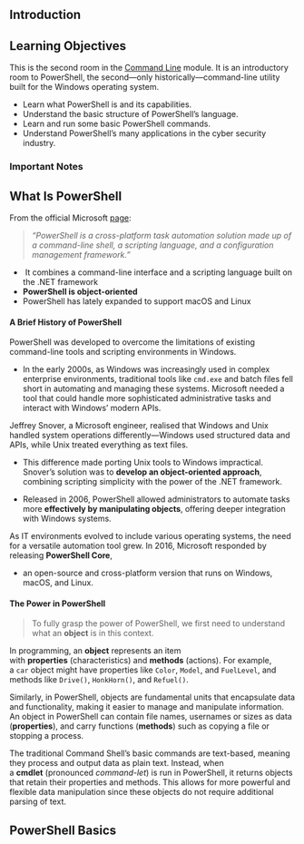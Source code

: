 
## Introduction

## Learning Objectives

This is the second room in the [Command Line](https://tryhackme.com/module/command-line) module. It is an introductory room to PowerShell, the second—only historically—command-line utility built for the Windows operating system.

- Learn what PowerShell is and its capabilities.
- Understand the basic structure of PowerShell’s language.
- Learn and run some basic PowerShell commands.
- Understand PowerShell’s many applications in the cyber security industry.

### Important Notes




## What Is PowerShell

From the official Microsoft [page](https://learn.microsoft.com/en-us/powershell/scripting/overview?view=powershell-7.4): 
>_“PowerShell is a cross-platform task automation solution made up of a command-line shell, a scripting language, and a configuration management framework.”_

-  It combines a command-line interface and a scripting language built on the .NET framework
- **PowerShell is object-oriented**
- PowerShell has lately expanded to support macOS and Linux


#### A Brief History of PowerShell

PowerShell was developed to overcome the limitations of existing command-line tools and scripting environments in Windows.

- In the early 2000s, as Windows was increasingly used in complex enterprise environments, traditional tools like `cmd.exe` and batch files fell short in automating and managing these systems. Microsoft needed a tool that could handle more sophisticated administrative tasks and interact with Windows’ modern APIs.

Jeffrey Snover, a Microsoft engineer, realised that Windows and Unix handled system operations differently—Windows used structured data and APIs, while Unix treated everything as text files. 

- This difference made porting Unix tools to Windows impractical. Snover’s solution was to **develop an object-oriented approach**, combining scripting simplicity with the power of the .NET framework. 

- Released in 2006, PowerShell allowed administrators to automate tasks more **effectively by manipulating objects**, offering deeper integration with Windows systems.

As IT environments evolved to include various operating systems, the need for a versatile automation tool grew. In 2016, Microsoft responded by releasing **PowerShell Core**, 
- an open-source and cross-platform version that runs on Windows, macOS, and Linux.

#### The Power in PowerShell

> To fully grasp the power of PowerShell, we first need to understand what an **object** is in this context.


In programming, an **object** represents an item with **properties** (characteristics) and **methods** (actions). For example, a `car` object might have properties like `Color`, `Model`, and `FuelLevel`, and methods like `Drive()`, `HonkHorn()`, and `Refuel()`.

Similarly, in PowerShell, objects are fundamental units that encapsulate data and functionality, making it easier to manage and manipulate information. An object in PowerShell can contain file names, usernames or sizes as data (**properties**), and carry functions (**methods**) such as copying a file or stopping a process.

The traditional Command Shell’s basic commands are text-based, meaning they process and output data as plain text. Instead, when a **cmdlet** (pronounced _command-let_) is run in PowerShell, it returns objects that retain their properties and methods. This allows for more powerful and flexible data manipulation since these objects do not require additional parsing of text.


## PowerShell Basics